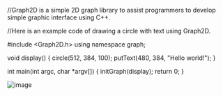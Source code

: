 //Graph2D is a simple 2D graph library to assist programmers to develop simple graphic interface using C++.

//Here is an example code of drawing a circle with text using Graph2D.

#include <Graph2D.h>
using namespace graph;

void display() 
{
    circle(512, 384, 100);
    putText(480, 384, "Hello world!");
}

int main(int argc, char *argv[])
{
    initGraph(display);
    return 0;
}

![image](https://raw.github.com/DillonHu/Graph2DLibForCPP/tree/master/images/simpleGraphWin.jpg)
